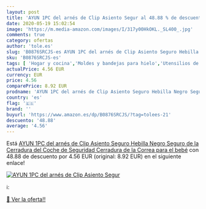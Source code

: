 ```yaml
---
layout: post
title: 'AYUN 1PC del arnés de Clip Asiento Segur al 48.88 % de descuento'
date: 2020-05-19 15:02:54
image: 'https://m.media-amazon.com/images/I/317y00HkOKL._SL400_.jpg'
comments: true
category: ofertas
author: 'tole.es'
slug: 'B0876SRCJS-es AYUN 1PC del arnés de Clip Asiento Seguro Hebilla Negro...'
sku: 'B0876SRCJS-es'
tags: [ 'Hogar y cocina','Moldes y bandejas para hielo','Utensilios de bar','Utensilios de cocina','bebé', ]
actualPrice: 4.56 EUR
currency: EUR
price: 4.56
comparePrice: 8.92 EUR
prodname: 'AYUN 1PC del arnés de Clip Asiento Seguro Hebilla Negro Seguro de la Cerradura del Coche de Seguridad Cerradura de la Correa para el bebé'
country: 'es'
flag: '🇪🇸'
brand: ''
buyurl: 'https://www.amazon.es/dp/B0876SRCJS/?tag=tolees-21'
descuento: '48.88'
average: '4.56'
---
```


Está [AYUN 1PC del arnés de Clip Asiento Seguro Hebilla Negro Seguro de la Cerradura del Coche de Seguridad Cerradura de la Correa para el bebé](https://www.amazon.es/dp/B0876SRCJS/?tag=tolees-21) con 48.88 de descuento por 4.56 EUR (original: 8.92 EUR) en el siguiente enlace!

[![AYUN 1PC del arnés de Clip Asiento Segur](https://m.media-amazon.com/images/I/317y00HkOKL._SL400_.jpg)](https://www.amazon.es/dp/B0876SRCJS/?tag=tolees-21)

ℹ️:


[🛒 Ver la oferta!!](https://www.amazon.es/dp/B0876SRCJS/?tag=tolees-21)
